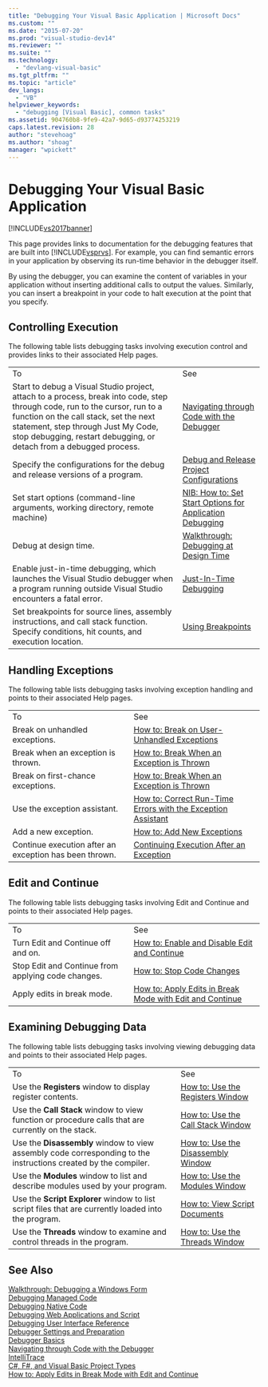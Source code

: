 ```yaml
---
title: "Debugging Your Visual Basic Application | Microsoft Docs"
ms.custom: ""
ms.date: "2015-07-20"
ms.prod: "visual-studio-dev14"
ms.reviewer: ""
ms.suite: ""
ms.technology: 
  - "devlang-visual-basic"
ms.tgt_pltfrm: ""
ms.topic: "article"
dev_langs: 
  - "VB"
helpviewer_keywords: 
  - "debugging [Visual Basic], common tasks"
ms.assetid: 904760b8-9fe9-42a7-9d65-d93774253219
caps.latest.revision: 28
author: "stevehoag"
ms.author: "shoag"
manager: "wpickett"
---
```

# Debugging Your Visual Basic Application
[!INCLUDE[vs2017banner](../../includes/vs2017banner.md)]

This page provides links to documentation for the debugging features that are built into [!INCLUDE[vsprvs](../../includes/vsprvs-md.md)]. For example, you can find semantic errors in your application by observing its run-time behavior in the debugger itself.  
  
 By using the debugger, you can examine the content of variables in your application without inserting additional calls to output the values. Similarly, you can insert a breakpoint in your code to halt execution at the point that you specify.  
  
## Controlling Execution  
 The following table lists debugging tasks involving execution control and provides links to their associated Help pages.  
  
|||  
|-|-|  
|To|See|  
|Start to debug a Visual Studio project, attach to a process, break into code, step through code, run to the cursor, run to a function on the call stack, set the next statement, step through Just My Code, stop debugging, restart debugging, or detach from a debugged process.|[Navigating through Code with the Debugger](/visual-studio/debugger/navigating-through-code-with-the-debugger)|  
|Specify the configurations for the debug and release versions of a program.|[Debug and Release Project Configurations](http://msdn.microsoft.com/en-us/0440b300-0614-4511-901a-105b771b236e)|  
|Set start options (command-line arguments, working directory, remote machine)|[NIB: How to: Set Start Options for Application Debugging](http://msdn.microsoft.com/en-us/ce792058-7bac-4dd6-858b-466e872687b8)|  
|Debug at design time.|[Walkthrough: Debugging at Design Time](../Topic/Walkthrough:%20Debugging%20at%20Design%20Time.md)|  
|Enable just-in-time debugging, which launches the Visual Studio debugger when a program running outside Visual Studio encounters a fatal error.|[Just-In-Time Debugging](/visual-studio/debugger/just-in-time-debugging-in-visual-studio)|  
|Set breakpoints for source lines, assembly instructions, and call stack function. Specify conditions, hit counts, and execution location.|[Using Breakpoints](/visual-studio/debugger/using-breakpoints)|  
  
## Handling Exceptions  
 The following table lists debugging tasks involving exception handling and points to their associated Help pages.  
  
|||  
|-|-|  
|To|See|  
|Break on unhandled exceptions.|[How to: Break on User-Unhandled Exceptions](../Topic/How%20to:%20Break%20on%20User-Unhandled%20Exceptions.md)|  
|Break when an exception is thrown.|[How to: Break When an Exception is Thrown](../Topic/How%20to:%20Break%20When%20an%20Exception%20is%20Thrown.md)|  
|Break on first-chance exceptions.|[How to: Break When an Exception is Thrown](../Topic/How%20to:%20Break%20When%20an%20Exception%20is%20Thrown.md)|  
|Use the exception assistant.|[How to: Correct Run-Time Errors with the Exception Assistant](../Topic/How%20to:%20Correct%20Run-Time%20Errors%20with%20the%20Exception%20Assistant.md)|  
|Add a new exception.|[How to: Add New Exceptions](../Topic/How%20to:%20Add%20New%20Exceptions.md)|  
|Continue execution after an exception has been thrown.|[Continuing Execution After an Exception](/visual-studio/debugger/continuing-execution-after-an-exception)|  
  
## Edit and Continue  
 The following table lists debugging tasks involving Edit and Continue and points to their associated Help pages.  
  
|||  
|-|-|  
|To|See|  
|Turn Edit and Continue off and on.|[How to: Enable and Disable Edit and Continue](../Topic/How%20to:%20Enable%20and%20Disable%20Edit%20and%20Continue.md)|  
|Stop Edit and Continue from applying code changes.|[How to: Stop Code Changes](../Topic/How%20to:%20Stop%20Code%20Changes.md)|  
|Apply edits in break mode.|[How to: Apply Edits in Break Mode with Edit and Continue](../Topic/How%20to:%20Apply%20Edits%20in%20Break%20Mode%20with%20Edit%20and%20Continue.md)|  
  
## Examining Debugging Data  
 The following table lists debugging tasks involving viewing debugging data and points to their associated Help pages.  
  
|||  
|-|-|  
|To|See|  
|Use the **Registers** window to display register contents.|[How to: Use the Registers Window](../Topic/How%20to:%20Use%20the%20Registers%20Window.md)|  
|Use the **Call Stack** window to view function or procedure calls that are currently on the stack.|[How to: Use the Call Stack Window](../Topic/How%20to:%20Use%20the%20Call%20Stack%20Window.md)|  
|Use the **Disassembly** window to view assembly code corresponding to the instructions created by the compiler.|[How to: Use the Disassembly Window](../Topic/How%20to:%20Use%20the%20Disassembly%20Window.md)|  
|Use the **Modules** window to list and describe modules used by your program.|[How to: Use the Modules Window](../Topic/How%20to:%20Use%20the%20Modules%20Window.md)|  
|Use the **Script Explorer** window to list script files that are currently loaded into the program.|[How to: View Script Documents](../Topic/How%20to:%20View%20Script%20Documents.md)|  
|Use the **Threads** window to examine and control threads in the program.|[How to: Use the Threads Window](../Topic/How%20to:%20Use%20the%20Threads%20Window.md)|  
  
## See Also  
 [Walkthrough: Debugging a Windows Form](../Topic/Walkthrough:%20Debugging%20a%20Windows%20Form.md)   
 [Debugging Managed Code](/visual-studio/debugger/debugging-managed-code)   
 [Debugging Native Code](/visual-studio/debugger/debugging-native-code)   
 [Debugging Web Applications and Script](/visual-studio/debugger/debugging-web-applications-and-script)   
 [Debugging User Interface Reference](/visual-studio/debugger/debugging-user-interface-reference)   
 [Debugger Settings and Preparation](/visual-studio/debugger/debugger-settings-and-preparation)   
 [Debugger Basics](/visual-studio/debugger/debugger-basics)   
 [Navigating through Code with the Debugger](/visual-studio/debugger/navigating-through-code-with-the-debugger)   
 [IntelliTrace](/visual-studio/debugger/intellitrace)   
 [C#, F#, and Visual Basic Project Types](../Topic/Debugging%20Preparation:%20C%23,%20F%23,%20and%20Visual%20Basic%20Project%20Types.md)   
 [How to: Apply Edits in Break Mode with Edit and Continue](../Topic/How%20to:%20Apply%20Edits%20in%20Break%20Mode%20with%20Edit%20and%20Continue.md)